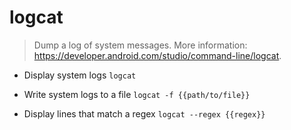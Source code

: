 # logcat
> Dump a log of system messages.
> More information: <https://developer.android.com/studio/command-line/logcat>.

- Display system logs
`logcat`

- Write system logs to a file
`logcat -f {{path/to/file}}`

- Display lines that match a regex
`logcat --regex {{regex}}`

